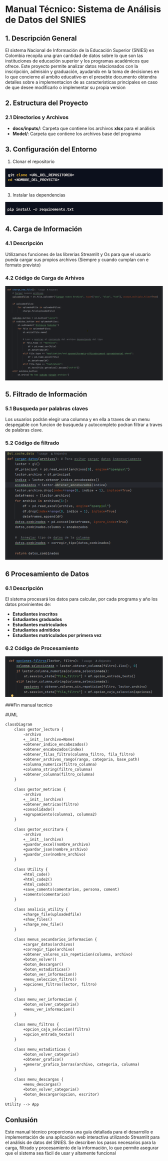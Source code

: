 # Manual Técnico: Sistema de Análisis de Datos del SNIES

## 1. Descripción General

El sistema Nacional de Información de la Educación Superior (SNIES) en Colombia recopila una gran cantidad de datos
sobre lo que son las instituciones de educación superior y los programas académicos que ofrece. Este proyecto permite
analizar datos relacionados con la inscripción, admisión y graduación, ayudando en la toma de decisiones en lo que
concierne al ambito educativo en el presebte documento obtendra detalles sobre a implementacion de as caracteristicas
principales en caso de que desee modificarlo o implementar su propia version

## 2. Estructura del Proyecto

### 2.1 Directorios y Archivos

- **docs/inputs/**: Carpeta que contiene los archivos **xlsx** para el análisis
- **Model/**: Carpeta que contiene los archivos base del programa

## 3. Configuración del Entorno

1. Clonar el repositorio

![Clonamos el Repositorio](./assets/clone.png)

3. Instalar las dependencias

![Instalamos las dependencias necesarias](./assets/dependencias.png)

## 4. Carga de Información

### 4.1 Descripción
Utilizamos funciones de las librerias Streamlit y Os para que el usuario pueda cargar sus propios archivos (Siempre y cuando cumplan con e formato previsto)
### 4.2 Código de Carga de Arhivos

![Code](./assets/CargadoDeArchivos.png)
## 5. Filtrado de Información

### 5.1 Busqueda por palabras claves

Los usuarios podrán elegir una columna y en ella a traves de un menu despegable con funcion de busqueda y autocompleto podran filtrar a traves de palabras clave.
### 5.2 Código de filtrado

![Code](./assets/AplicadoFiltros.png)

## 6 Procesamiento de Datos

### 6.1 Descripción

El sistema procesará los datos para calcular, por cada programa y año los datos provinientes de:

- **Estudiantes inscritos**
- **Estudiantes graduados**
- **Estudiantes matriculados**
- **Estudiantes admitidos**
- **Estudiantes matriculados por primera vez**

### 6.2 Código de Procesamiento

![Code](./assets/ProcesarData.png)

###Fin manual tecnico




#UML
```mermaidchart
classDiagram
    class gestor_lectura {
        -archivo
        +__init__(archivo=None)
        +obtener_indice_encabezados()
        +obtener_encabezados(index)
        +obtener_filas_filtro(columna_filtro, fila_filtro)
        +obtener_archivos_rango(rango, categoria, base_path)
        +columna_numerica(filtro_columna)
        +columna_string(filtro_columna)
        +obtener_columna(filtro_columna)
    }

    class gestor_metricas {
        -archivo
        +__init__(archivo)
        +obtener_metricas(filtro)
        +consolidado()
        +agrupamiento(columna1, columna2)
    }

    class gestor_escritura {
        -archivo
        +__init__(archivo)
        +guardar_excel(nombre_archivo)
        +guardar_json(nombre_archivo)
        +guardar_csv(nombre_archivo)
    }

    class Utility {
        +html_code()
        +html_code2()
        +html_code3()
        +save_coments(comentarios, persona, coment)
        +coments(comentarios)
    }

    class analisis_utility {
        +charge_file(uploadedfile)
        +show_files()
        +charge_new_file()
    }

    class menus_secundarios_informacion {
        +cargar_datos(archivos)
        +corregir_tipo(archivo)
        +obtener_valores_sin_repeticion(columna, archivo)
        +boton_volver()
        +boton_descargar()
        +boton_estadisticas()
        +boton_ver_informacion()
        +menu_seleccion_filtro()
        +opciones_filtros(lector, filtro)
    }

    class menu_ver_informacion {
        +boton_volver_categoria()
        +menu_ver_informacion()
    }

    class menu_filtros {
        +opcion_caja_seleccion(filtro)
        +opcion_entrada_texto()
    }

    class menu_estadisticas {
        +boton_volver_categoria()
        +obtener_grafico()
        +generar_grafico_barras(archivo, categoria, columna)
    }

    class menu_descargas {
        +menu_descargas()
        +boton_volver_categoria()
        +boton_descargar(opcion, escritor)
    }
Utility --> App

```





## Conlusión

Este manual técnico proporciona una guía detallada para el desarrollo e implementación de una aplicación web interactiva
utilizando Streamlit para el análisis de datos del SNIES. Se describen los pasos necesarios para la carga, filtrado y
procesamiento de la información, lo que permite asegurar que el sistema sea fácil de usar y altamente funcional





